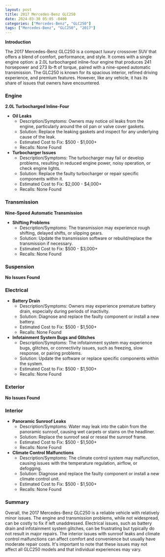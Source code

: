 ```yaml
---
layout: post
title: 2017 Mercedes-Benz GLC250
date: 2024-03-30 05:05 -0400
categories: ["Mercedes-Benz", "GLC250"]
tags: ["Mercedes-Benz", "GLC250", "2017"]
---
```

**Introduction**

The 2017 Mercedes-Benz GLC250 is a compact luxury crossover SUV that offers a blend of comfort, performance, and style. It comes with a single engine option: a 2.0L turbocharged inline-four engine that produces 241 horsepower and 273 lb-ft of torque, paired with a nine-speed automatic transmission. The GLC250 is known for its spacious interior, refined driving experience, and premium features. However, like any vehicle, it has its share of issues that owners have encountered.

### Engine

**2.0L Turbocharged Inline-Four**

* **Oil Leaks**
    * Description/Symptoms: Owners may notice oil leaks from the engine, particularly around the oil pan or valve cover gaskets.
    * Solution: Replace the leaking gaskets and inspect for any underlying cause of the leak.
    * Estimated Cost to Fix: $500 - $1,000+
    * Recalls: None Found
* **Turbocharger Issues**
    * Description/Symptoms: The turbocharger may fail or develop problems, resulting in reduced engine power, noisy operation, or check engine lights.
    * Solution: Replace the faulty turbocharger or repair specific components within it.
    * Estimated Cost to Fix: $2,000 - $4,000+
    * Recalls: None Found

### Transmission

**Nine-Speed Automatic Transmission**

* **Shifting Problems**
    * Description/Symptoms: The transmission may experience rough shifting, delayed shifts, or slipping gears.
    * Solution: Update the transmission software or rebuild/replace the transmission if necessary.
    * Estimated Cost to Fix: $500 - $3,000+
    * Recalls: None Found

### Suspension

**No Issues Found**

### Electrical

* **Battery Drain**
    * Description/Symptoms: Owners may experience premature battery drain, especially during periods of inactivity.
    * Solution: Diagnose and replace the faulty component or install a new battery.
    * Estimated Cost to Fix: $500 - $1,500+
    * Recalls: None Found
* **Infotainment System Bugs and Glitches**
    * Description/Symptoms: The infotainment system may experience bugs, glitches, or connectivity issues, such as freezing, slow response, or pairing problems.
    * Solution: Update the software or replace specific components within the system.
    * Estimated Cost to Fix: $500 - $1,500+
    * Recalls: None Found

### Exterior

**No Issues Found**

### Interior

* **Panoramic Sunroof Leaks**
    * Description/Symptoms: Water may leak into the cabin from the panoramic sunroof, causing wet carpets or stains on the headliner.
    * Solution: Replace the sunroof seal or reseal the sunroof frame.
    * Estimated Cost to Fix: $500 - $1,500+
    * Recalls: None Found
* **Climate Control Malfunctions**
    * Description/Symptoms: The climate control system may malfunction, causing issues with the temperature regulation, airflow, or defogging.
    * Solution: Diagnose and replace the faulty component or install a new climate control unit.
    * Estimated Cost to Fix: $500 - $1,500+
    * Recalls: None Found

### Summary

Overall, the 2017 Mercedes-Benz GLC250 is a reliable vehicle with relatively minor issues. The engine and transmission problems, while not widespread, can be costly to fix if left unaddressed. Electrical issues, such as battery drain and infotainment system glitches, can be frustrating but typically do not result in major repairs. The interior issues with sunroof leaks and climate control malfunctions can affect comfort and convenience but usually have moderate repair costs. It's important to note that these issues may not affect all GLC250 models and that individual experiences may vary.
